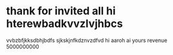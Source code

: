# thank for invited  all hi hterewbadkvvzlvjhbcs
vvbzbfjkksdbhjbdfs
 sjkskjnfkdznvzdfvd
hi aaroh ai  yours revenue 5000000000
